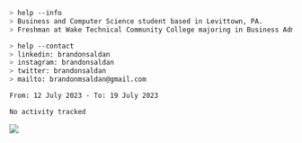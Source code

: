 ````bash
> help --info
> Business and Computer Science student based in Levittown, PA.
> Freshman at Wake Technical Community College majoring in Business Administration.
````

````bash
> help --contact
> linkedin: brandonsaldan
> instagram: brandonsaldan
> twitter: brandonsaldan
> mailto: brandonmsaldan@gmail.com
````

<!--START_SECTION:waka-->

```txt
From: 12 July 2023 - To: 19 July 2023

No activity tracked
```

<!--END_SECTION:waka-->

![](https://komarev.com/ghpvc/?username=brandonsaldan&color=6A8AFF)
